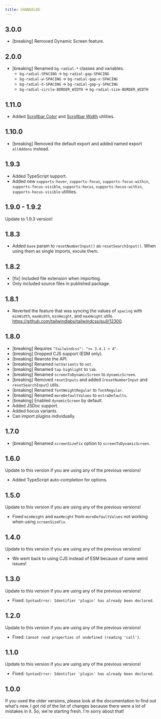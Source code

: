```yaml
---
title: CHANGELOG
---
```


## 3.0.0

- [breaking] Removed Dynamic Screen feature.

## 2.0.0

-   [breaking] Renamed `bg-radial-*` classes and variables.
    -   `bg-radial-SPACING` → `bg-radial-gap-SPACING`
    -   `bg-radial-w-SPACING` → `bg-radial-gap-x-SPACING`
    -   `bg-radial-h-SPACING` → `bg-radial-gap-y-SPACING`
    -   `bg-radial-circle-BORDER_WIDTH` → `bg-radial-size-BORDER_WIDTH`

## 1.11.0

-   Added [Scrollbar Color](/docs/tailwindcss-addons/scrollbar-color) and [Scrollbar Width](/docs/tailwindcss-addons/scrollbar-width) utilities.

## 1.10.0

-   [breaking] Removed the default export and added named export `allAddons` instead.

## 1.9.3

-   Added TypeScript support.
-   Added new `supports-hover`, `supports-focus`, `supports-focus-within`, `supports-focus-visible`, `supports-hocus`, `supports-hocus-within`, `supports-hocus-visible` utilities.

## 1.9.0 - 1.9.2

Update to 1.9.3 version!

## 1.8.3

-   Added `base` param to `resetNumberInput()` as `resetSearchInput()`. When using them as single imports, excute them.

## 1.8.2

-   [fix] Included file extension when importing.
-   Only included source files in published package.

## 1.8.1

-   Reverted the feature that was syncing the values of `spacing` with `minWidth`, `maxWidth`, `minHeight`, and `maxHeight` utils. https://github.com/tailwindlabs/tailwindcss/pull/12300.

## 1.8.0

-   [breaking] Requires `"tailwindcss": ">= 3.4.1 < 4"`.
-   [breaking] Dropped CJS support (ESM only).
-   [breaking] Rewrote the API.
-   [breaking] Renamed `notVariants` to `not`.
-   [breaking] Renamed `tap-highlight` to `tab`.
-   [breaking] Renamed `screenToDynamicScreen` to `dynamicScreen`.
-   [breaking] Removed `resetInputs` and added (`resetNumberInput` and `resetSearchInput`) utils.
-   [breaking] Renamed `fontWeightRegular` to `fontRegular`.
-   [breaking] Renamed `moreDefaultValues` to `extraDefaults`.
-   [breaking] Enabled `dynamicScreen` by default.
-   Added JSDoc support.
-   Added hocus variants.
-   Can import plugins individually.

## 1.7.0

-   [breaking] Renamed `screenSizeFix` option to `screenToDynamicScreen`.

## 1.6.0

Update to this version if you are using any of the previous versions!

-   Added TypeScript auto-completion for options.

## 1.5.0

Update to this version if you are using any of the previous versions!

-   Fixed `minHeight` and `maxHeight` from `moreDefaultValues` not working when using `screenSizeFix`.

## 1.4.0

Update to this version if you are using any of the previous versions!

-   We went back to using CJS instead of ESM because of some weird issues!

## 1.3.0

Update to this version if you are using any of the previous versions!

-   Fixed: `SyntaxError: Identifier 'plugin' has already been declared`.

## 1.2.0

Update to this version if you are using any of the previous versions!

-   Fixed: `Cannot read properties of undefined (reading 'call')`.

## 1.1.0

Update to this version if you are using any of the previous versions!

-   Fixed: `SyntaxError: Identifier 'plugin' has already been declared`.

## 1.0.0

If you used the older versions, please look at the documentation to find out what's new. I got rid of the list of changes because there were a lot of mistakes in it. So, we're starting fresh. I'm sorry about that!

